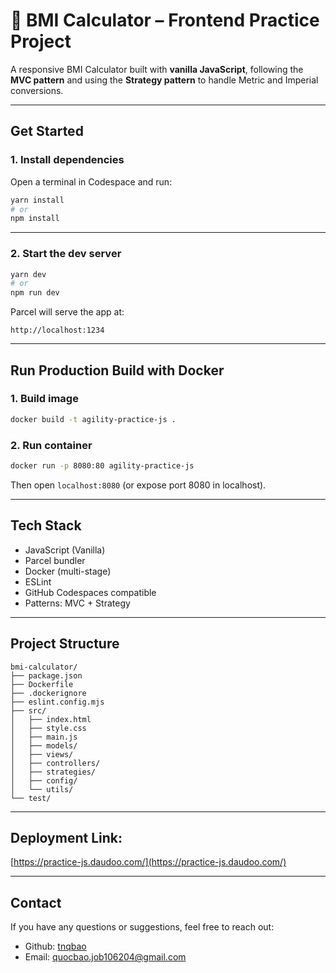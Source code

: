 # 🧾 BMI Calculator – Frontend Practice Project

A responsive BMI Calculator built with **vanilla JavaScript**, following the **MVC pattern** and using the **Strategy pattern** to handle Metric and Imperial conversions.

---

## Get Started

### 1. Install dependencies

Open a terminal in Codespace and run:

```bash
yarn install
# or
npm install
```

---

### 2. Start the dev server

```bash
yarn dev
# or
npm run dev
```

Parcel will serve the app at:

```http request
http://localhost:1234
```

---

## Run Production Build with Docker

### 1. Build image

```bash
docker build -t agility-practice-js .
```

### 2. Run container

```bash
docker run -p 8080:80 agility-practice-js
```

Then open `localhost:8080` (or expose port 8080 in localhost).

---

## Tech Stack

* JavaScript (Vanilla)
* Parcel bundler
* Docker (multi-stage)
* ESLint
* GitHub Codespaces compatible
* Patterns: MVC + Strategy

---

## Project Structure

```
bmi-calculator/
├── package.json
├── Dockerfile
├── .dockerignore
├── eslint.config.mjs
├── src/
│   ├── index.html
│   ├── style.css
│   ├── main.js
│   ├── models/
│   ├── views/
│   ├── controllers/
│   ├── strategies/
│   ├── config/
│   └── utils/
└── test/
```

---

## Deployment Link:
[https://practice-js.daudoo.com/](https://practice-js.daudoo.com/)

---
## Contact

If you have any questions or suggestions, feel free to reach out:

* Github: [tnqbao](https://github.com/tnqbao)
* Email: [quocbao.job106204@gmail.com](mailto:quocbao.job106204@gmail.com)
